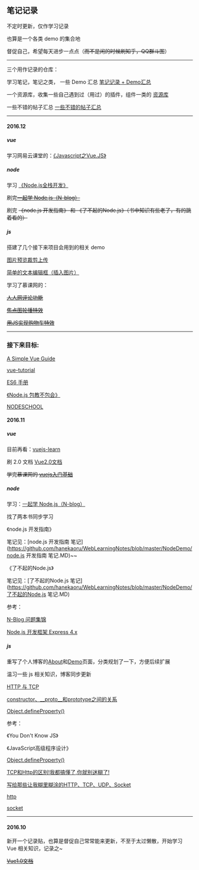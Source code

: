 ## 笔记记录

不定时更新，仅作学习记录

也算是一个各类 demo 的集合地

督促自己，希望每天进步一点点（~~而不是闲的时候刷知乎，QQ群斗图~~）

----

三个用作记录的仓库：

学习笔记，笔记之类， 一些 Demo 汇总 [笔记记录 + Demo汇总](https://github.com/hanekaoru/WebLearningNotes)

一个资源库，收集一些自己遇到过（用过）的插件，组件一类的 [资源库](https://github.com/hanekaoru/Repository)

一些不错的帖子汇总 [一些不错的帖子汇总](https://github.com/hanekaoru/BlogWall)


----

#### 2016.12

##### vue

学习网易云课堂的：[《Javascript之Vue.JS》](http://study.163.com/course/introduction.htm?courseId=1003291032#/courseDetail)


##### node

学习 [《Node.js全栈开发》](https://course.tianmaying.com/node)

刷完~~[一起学 Node.js（N-blog）](https://github.com/nswbmw/N-blog)~~

刷完 ~~《node.js 开发指南》 和 《了不起的Node.js》（书中知识有些老了，有的跳着看的）~~


##### js

搭建了几个接下来项目会用到的相关 demo

[图片预览裁剪上传](https://github.com/hanekaoru/imgCrop-and-upload)

[简单的文本编辑框（插入图片）](https://github.com/hanekaoru/textualEdit)

学习了慕课网的：

~~[人人网评论功能](http://www.imooc.com/learn/81)~~

~~[焦点图轮播特效](http://www.imooc.com/learn/18)~~

~~[用JS实现购物车特效](http://www.imooc.com/learn/34)~~

----

### 接下来目标:

[A Simple Vue Guide](http://cody1991.github.io/vue/2016/08/30/a-simple-vue-guide.html)

[vue-tutorial](https://github.com/MeCKodo/vue-tutorial)

[ES6 手册](https://qiutc.me/post/es6-cheatsheet.html)

[《Node.js 包教不包会》](https://github.com/alsotang/node-lessons)

[NODESCHOOL](https://nodeschool.io/zh-cn/#workshopper-list)



#### 2016.11


##### vue

目前再看：[vuejs-learn](https://github.com/bhnddowinf/vuejs-learn)

刷 2.0 文档 [Vue2.0文档](https://vuefe.cn/guide/) 

~~学完慕课网的 [vuejs入门基础](http://www.imooc.com/learn/694)~~

##### node

学习：[一起学 Node.js（N-blog）](https://github.com/nswbmw/N-blog)

找了两本书同步学习

《node.js 开发指南》

笔记见：[node.js 开发指南 笔记](https://github.com/hanekaoru/WebLearningNotes/blob/master/NodeDemo/node.js 开发指南 笔记.MD)~~

《了不起的Node.js》

笔记见：[了不起的Node.js 笔记](https://github.com/hanekaoru/WebLearningNotes/blob/master/NodeDemo/了不起的Node.js 笔记.MD)


参考：

[N-Blog 问题集锦](http://cnodejs.org/topic/540833010256839f71e05fdc)

[Node.js 开发框架 Express 4.x](http://blog.fens.me/nodejs-express4/)


##### js

重写了个人博客的[About](http://hanekaoru.com/about/)和[Demo](http://hanekaoru.com/about/demo.html)页面，分类规划了一下，方便后续扩展

温习一些 js 相关知识，博客同步更新

[HTTP 与 TCP](http://hanekaoru.com/http-与-tcp/)

[constructor、__proto__和prototype之间的关系](http://hanekaoru.com/?p=1880)

[Object.defineProperty()](http://hanekaoru.com/object-defineproperty/)

参考：

《You Don't Know JS》

《JavaScript高级程序设计》

[Object.defineProperty()](https://developer.mozilla.org/zh-CN/docs/Web/JavaScript/Reference/Global_Objects/Object/defineProperty)

[TCP和Http的区别!我都搞懂了,你就别迷糊了!](http://www.cnblogs.com/welcomer/p/3776525.html)

[写给那些让我糊里糊涂的HTTP、TCP、UDP、Socket](http://blog.csdn.net/xijiaohuangcao/article/details/6105623)

[http](http://baike.baidu.com/link?url=Zx7BAyIqUmzRmH6E8Ig64izdjORMNIJMGT38Bhp56-3aYuGAjivOrszXOe6dAh3TuGFiRl_3jFq5Xhc8a9WXna)

[socket](http://baike.baidu.com/link?url=r4R68qKIrY7fMn29gfesmACqKooUCWnChPiEWbLLbSeIuR9m-_cs_ID26cSBkFiHrbB8WusGRRqusI_4uCBQUK)


----

#### 2016.10

新开一个记录贴，也算是督促自己常常能来更新，不至于太过懒散，开始学习 Vue 相关知识，记录之~

~~[Vue1.0文档](http://vuejs.org.cn/guide/)~~

